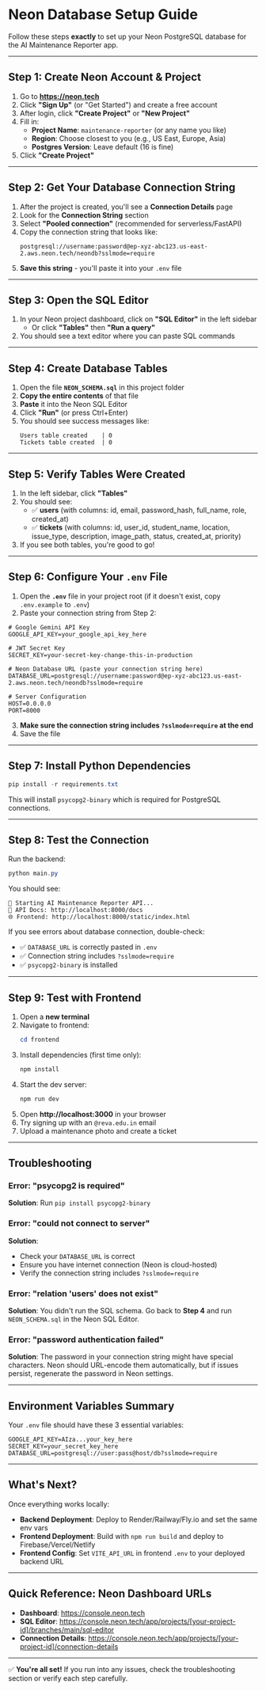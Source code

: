 # Neon Database Setup Guide

Follow these steps **exactly** to set up your Neon PostgreSQL database for the AI Maintenance Reporter app.

---

## Step 1: Create Neon Account & Project

1. Go to **https://neon.tech**
2. Click **"Sign Up"** (or "Get Started") and create a free account
3. After login, click **"Create Project"** or **"New Project"**
4. Fill in:
   - **Project Name**: `maintenance-reporter` (or any name you like)
   - **Region**: Choose closest to you (e.g., US East, Europe, Asia)
   - **Postgres Version**: Leave default (16 is fine)
5. Click **"Create Project"**

---

## Step 2: Get Your Database Connection String

1. After the project is created, you'll see a **Connection Details** page
2. Look for the **Connection String** section
3. Select **"Pooled connection"** (recommended for serverless/FastAPI)
4. Copy the connection string that looks like:
   ```
   postgresql://username:password@ep-xyz-abc123.us-east-2.aws.neon.tech/neondb?sslmode=require
   ```
5. **Save this string** - you'll paste it into your `.env` file

---

## Step 3: Open the SQL Editor

1. In your Neon project dashboard, click on **"SQL Editor"** in the left sidebar
   - Or click **"Tables"** then **"Run a query"**
2. You should see a text editor where you can paste SQL commands

---

## Step 4: Create Database Tables

1. Open the file **`NEON_SCHEMA.sql`** in this project folder
2. **Copy the entire contents** of that file
3. **Paste** it into the Neon SQL Editor
4. Click **"Run"** (or press Ctrl+Enter)
5. You should see success messages like:
   ```
   Users table created    | 0
   Tickets table created  | 0
   ```

---

## Step 5: Verify Tables Were Created

1. In the left sidebar, click **"Tables"**
2. You should see:
   - ✅ **users** (with columns: id, email, password_hash, full_name, role, created_at)
   - ✅ **tickets** (with columns: id, user_id, student_name, location, issue_type, description, image_path, status, created_at, priority)
3. If you see both tables, you're good to go!

---

## Step 6: Configure Your `.env` File

1. Open the **`.env`** file in your project root (if it doesn't exist, copy `.env.example` to `.env`)
2. Paste your connection string from Step 2:

```env
# Google Gemini API Key
GOOGLE_API_KEY=your_google_api_key_here

# JWT Secret Key
SECRET_KEY=your-secret-key-change-this-in-production

# Neon Database URL (paste your connection string here)
DATABASE_URL=postgresql://username:password@ep-xyz-abc123.us-east-2.aws.neon.tech/neondb?sslmode=require

# Server Configuration
HOST=0.0.0.0
PORT=8000
```

3. **Make sure the connection string includes `?sslmode=require` at the end**
4. Save the file

---

## Step 7: Install Python Dependencies

```powershell
pip install -r requirements.txt
```

This will install `psycopg2-binary` which is required for PostgreSQL connections.

---

## Step 8: Test the Connection

Run the backend:

```powershell
python main.py
```

You should see:
```
🚀 Starting AI Maintenance Reporter API...
📍 API Docs: http://localhost:8000/docs
🌐 Frontend: http://localhost:8000/static/index.html
```

If you see errors about database connection, double-check:
- ✅ `DATABASE_URL` is correctly pasted in `.env`
- ✅ Connection string includes `?sslmode=require`
- ✅ `psycopg2-binary` is installed

---

## Step 9: Test with Frontend

1. Open a **new terminal**
2. Navigate to frontend:
   ```powershell
   cd frontend
   ```
3. Install dependencies (first time only):
   ```powershell
   npm install
   ```
4. Start the dev server:
   ```powershell
   npm run dev
   ```
5. Open **http://localhost:3000** in your browser
6. Try signing up with an `@reva.edu.in` email
7. Upload a maintenance photo and create a ticket

---

## Troubleshooting

### Error: "psycopg2 is required"
**Solution**: Run `pip install psycopg2-binary`

### Error: "could not connect to server"
**Solution**: 
- Check your `DATABASE_URL` is correct
- Ensure you have internet connection (Neon is cloud-hosted)
- Verify the connection string includes `?sslmode=require`

### Error: "relation 'users' does not exist"
**Solution**: You didn't run the SQL schema. Go back to **Step 4** and run `NEON_SCHEMA.sql` in the Neon SQL Editor.

### Error: "password authentication failed"
**Solution**: The password in your connection string might have special characters. Neon should URL-encode them automatically, but if issues persist, regenerate the password in Neon settings.

---

## Environment Variables Summary

Your `.env` file should have these 3 essential variables:

```env
GOOGLE_API_KEY=AIza...your_key_here
SECRET_KEY=your_secret_key_here
DATABASE_URL=postgresql://user:pass@host/db?sslmode=require
```

---

## What's Next?

Once everything works locally:
- **Backend Deployment**: Deploy to Render/Railway/Fly.io and set the same env vars
- **Frontend Deployment**: Build with `npm run build` and deploy to Firebase/Vercel/Netlify
- **Frontend Config**: Set `VITE_API_URL` in frontend `.env` to your deployed backend URL

---

## Quick Reference: Neon Dashboard URLs

- **Dashboard**: https://console.neon.tech
- **SQL Editor**: https://console.neon.tech/app/projects/[your-project-id]/branches/main/sql-editor
- **Connection Details**: https://console.neon.tech/app/projects/[your-project-id]/connection-details

---

✅ **You're all set!** If you run into any issues, check the troubleshooting section or verify each step carefully.
